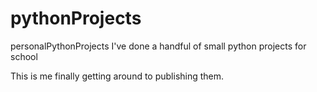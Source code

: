 # pythonProjects
personalPythonProjects
I've done a handful of small python projects for school

This is me finally getting around to publishing them.
